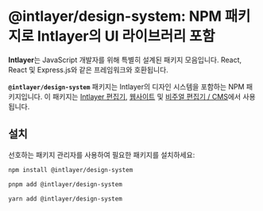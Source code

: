 # @intlayer/design-system: NPM 패키지로 Intlayer의 UI 라이브러리 포함

**Intlayer**는 JavaScript 개발자를 위해 특별히 설계된 패키지 모음입니다. React, React 및 Express.js와 같은 프레임워크와 호환됩니다.

**`@intlayer/design-system`** 패키지는 Intlayer의 디자인 시스템을 포함하는 NPM 패키지입니다. 이 패키지는 [Intlayer 편집기](https://github.com/aymericzip/intlayer/tree/main/docs/ko/packages/intlayer-editor/index.md), [웹사이트](https://intlayer.org) 및 [비주얼 편집기 / CMS](https://intlayer.org/dashboard)에서 사용됩니다.

## 설치

선호하는 패키지 관리자를 사용하여 필요한 패키지를 설치하세요:

```bash packageManager="npm"
npm install @intlayer/design-system
```

```bash packageManager="pnpm"
pnpm add @intlayer/design-system
```

```bash packageManager="yarn"
yarn add @intlayer/design-system
```
